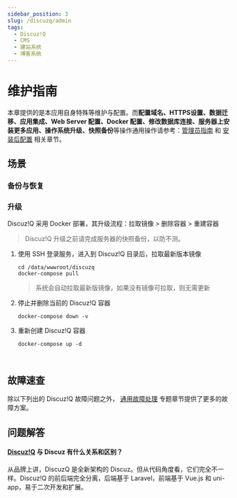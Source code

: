```yaml
---
sidebar_position: 3
slug: /discuzq/admin
tags:
  - Discuz!Q
  - CMS
  - 建站系统
  - 博客系统
---
```


# 维护指南

本章提供的是本应用自身特殊等维护与配置。而**配置域名、HTTPS设置、数据迁移、应用集成、Web Server 配置、Docker 配置、修改数据库连接、服务器上安装更多应用、操作系统升级、快照备份**等操作通用操作请参考：[管理员指南](../administrator) 和 [安装后配置](../installation/setup/) 相关章节。

## 场景

### 备份与恢复

### 升级

Discuz!Q 采用 Docker 部署，其升级流程：拉取镜像 > 删除容器 > 重建容器

> Discuz!Q 升级之前请完成服务器的快照备份，以防不测。

1. 使用 SSH 登录服务，进入到 Discuz!Q  目录后，拉取最新版本镜像
   ```
   cd /data/wwwroot/discuzq
   docker-compose pull
   ```
   > 系统会自动拉取最新版镜像，如果没有镜像可拉取，则无需更新

2. 停止并删除当前的 Discuz!Q  容器

   ```
   docker-compose down -v
   ```

3. 重新创建 Discuz!Q  容器
   ```
   docker-compose up -d
   


## 故障速查

除以下列出的 Discuz!Q 故障问题之外， [通用故障处理](../troubleshooting) 专题章节提供了更多的故障方案。 



## 问题解答

#### [Discuz!Q](https://discuz.com/) 与 Discuz 有什么关系和区别？

从品牌上讲，DiscuzQ 是全新架构的 Discuz。但从代码角度看，它们完全不一样。Discuz!Q 的前后端完全分离，后端基于 Laravel，前端基于 Vue.js 和 uni-app，易于二次开发和扩展。





